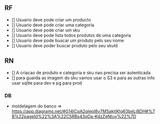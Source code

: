 ## RF
- [] Usuario deve pode criar um producto
- [] Usuario deve pode criar uma categoria
- [] Usuario deve pode criar um sku
- [] Usuario deve pode lista todos produtos de uma categoria
- [] Usuario deve pode buscar um produto pelo seu nome
- [] Usuario deve poder buscar produto pelo seu skuId

## RN
- [] A criacao de produto e categoria e sku nao precisa ser autenticada
- [] para guarda as imagem do sku vamos usar o S3 e para as outras info usar sqlite para dev e pg para prod

### DB
- moldelagem do banco
=> https://app.diagrams.net/#G14iCqA2qIeql8v7MSaktiKtg63beLj8DH#%7B%22pageId%22%3A%22C5RBs43oDa-KdzZeNtuy%22%7D

